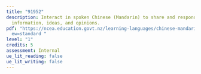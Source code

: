 ```yaml
---
title: "91952"
description: Interact in spoken Chinese (Mandarin) to share and respond to
  information, ideas, and opinions.
pdf: "https://ncea.education.govt.nz/learning-languages/chinese-mandarin/1/1?vi\
  ew=standard "
level: "1"
credits: 5
assessment: Internal
ue_lit_reading: false
ue_lit_writing: false
---
```

